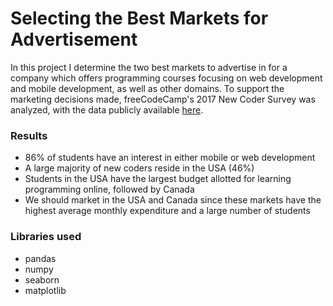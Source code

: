 # Selecting the Best Markets for Advertisement
In this project I determine the two best markets to advertise in for a company which offers programming courses focusing on web development and mobile development, as well as other domains. To support the marketing decisions made, freeCodeCamp's 2017 New Coder Survey was analyzed, with the data publicly available [here](https://github.com/freeCodeCamp/2017-new-coder-survey).

### Results
- 86% of students have an interest in either mobile or web development
- A large majority of new coders reside in the USA (46%)
- Students in the USA have the largest budget allotted for learning programming online, followed by Canada
- We should market in the USA and Canada since these markets have the highest average monthly expenditure and a large number of students 

### Libraries used
- pandas
- numpy
- seaborn
- matplotlib

